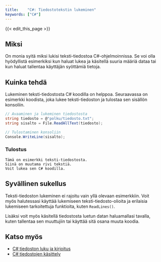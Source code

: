```yaml
---
title:    "C#: Tiedostotekstin lukeminen"
keywords: ["C#"]
---
```


{{< edit_this_page >}}

## Miksi

On monia syitä miksi lukisi teksti-tiedostoa C#-ohjelmoinnissa. Se voi olla hyödyllistä esimerkiksi kun haluat lukea ja käsitellä suuria määriä dataa tai kun haluat tallentaa käyttäjän syöttämiä tietoja.

## Kuinka tehdä

Lukeminen teksti-tiedostosta C# koodilla on helppoa. Seuraavassa on esimerkki koodista, joka lukee teksti-tiedoston ja tulostaa sen sisällön konsoliin.

```C#
// Avaaminen ja lukeminen tiedostosta
string tiedosto = @"polku/tiedosto.txt";
string sisalto = File.ReadAllText(tiedosto);

// Tulostaminen konsoliin
Console.WriteLine(sisalto);
```

### Tulostus
```
Tämä on esimerkki teksti-tiedostosta.
Siinä on muutama rivi tekstiä.
Voit lukea sen C# koodilla.
```

## Syvällinen sukellus

Teksti-tiedoston lukeminen ei rajoitu vain yllä olevaan esimerkkiin. Voit myös halutessasi käyttää lukemiseen teksti-tiedosto-olioita ja erilaisia lukemiseen tarkoitettuja funktioita, kuten `ReadLines()`.

Lisäksi voit myös käsitellä tiedostosta luetun datan haluamallasi tavalla, kuten tallentaa sen muuttujiin tai käyttää sitä osana muuta koodia.

## Katso myös

- [C# tiedoston luku ja kirjoitus](https://www.linkedin.com/pulse/lukeminen-ja-kirjoittaminen-c-koodissa-mikko-sprinkman)
- [C# tiedostojen käsittely](https://docs.microsoft.com/en-us/dotnet/csharp/programming-guide/file-system/how-to-read-a-text-file-one-line-at-a-time)